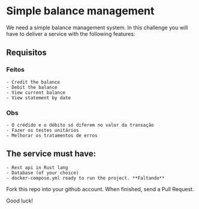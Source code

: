 # Simple balance management

We need a simple balance management system. In this challenge you will have to deliver a service with the following features:

## Requisitos

### Feitos
```
- Credit the balance
- Debit the balance
- View current balance
- View statement by date
```

### Obs
```
- O crédido e o débito só diferem no valor da transação
- Fazer os testes unitários
- Melhorar os tratamentos de erros
```

## The service must have:
```
- Rest api in Rust lang
- Database (of your choice)
- docker-compose.yml ready to run the project. **Faltando**
```

Fork this repo into your github account.
When finished, send a Pull Request.

Good luck!
